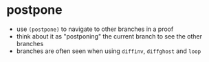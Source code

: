 # postpone

- use `(postpone)` to navigate to other branches in a proof
- think about it as "postponing" the current branch to see the other branches
- branches are often seen when using `diffinv`, `diffghost` and `loop`
